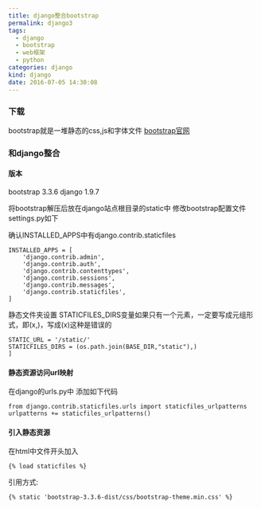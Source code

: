 ```yaml
---
title: django整合bootstrap
permalink: django3
tags:
  - django
  - bootstrap
  - web框架
  - python
categories: django
kind: django
date: 2016-07-05 14:30:08
---
```


### 下载
bootstrap就是一堆静态的css,js和字体文件
[bootstrap官网](http://v3.bootcss.com/)

### 和django整合
#### 版本
bootstrap 3.3.6
django 1.9.7

将bootstrap解压后放在django站点根目录的static中
修改bootstrap配置文件settings.py如下

确认INSTALLED_APPS中有django.contrib.staticfiles
```{bash}
INSTALLED_APPS = [
    'django.contrib.admin',
    'django.contrib.auth',
    'django.contrib.contenttypes',
    'django.contrib.sessions',
    'django.contrib.messages',
    'django.contrib.staticfiles',
]
```

静态文件夹设置 STATICFILES_DIRS变量如果只有一个元素，一定要写成元组形式，即(x,)，写成(x)这种是错误的
```{bash}
STATIC_URL = '/static/'
STATICFILES_DIRS = (os.path.join(BASE_DIR,"static"),)
]
```

#### 静态资源访问url映射
在django的urls.py中 添加如下代码
```{bash}
from django.contrib.staticfiles.urls import staticfiles_urlpatterns
urlpatterns += staticfiles_urlpatterns()
```

#### 引入静态资源
在html中文件开头加入 
```{bash}
{% load staticfiles %}
```
引用方式: 
```{bash}
{% static 'bootstrap-3.3.6-dist/css/bootstrap-theme.min.css' %}
```
